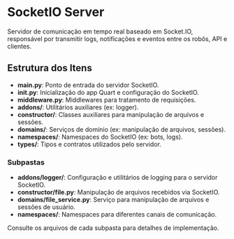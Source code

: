 # SocketIO Server

Servidor de comunicação em tempo real baseado em Socket.IO, responsável por transmitir logs, notificações e eventos entre os robôs, API e clientes.

## Estrutura dos Itens

- **__main__.py**: Ponto de entrada do servidor SocketIO.
- **__init__.py**: Inicialização do app Quart e configuração do SocketIO.
- **middleware.py**: Middlewares para tratamento de requisições.
- **addons/**: Utilitários auxiliares (ex: logger).
- **constructor/**: Classes auxiliares para manipulação de arquivos e sessões.
- **domains/**: Serviços de domínio (ex: manipulação de arquivos, sessões).
- **namespaces/**: Namespaces do SocketIO (ex: bots, logs).
- **types/**: Tipos e contratos utilizados pelo servidor.

### Subpastas
- **addons/logger/**: Configuração e utilitários de logging para o servidor SocketIO.
- **constructor/file.py**: Manipulação de arquivos recebidos via SocketIO.
- **domains/file_service.py**: Serviço para manipulação de arquivos e sessões de usuário.
- **namespaces/**: Namespaces para diferentes canais de comunicação.

Consulte os arquivos de cada subpasta para detalhes de implementação.
